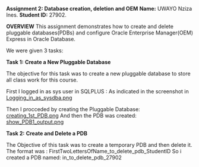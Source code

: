 **Assignment 2: Database creation, deletion and OEM**
**Name:** UWAYO Nziza Ines.
**Student ID:** 27902.

  **OVERVIEW**
This assignment demonstrates how to create and delete pluggable databases(PDBs) and configure Oracle Enterprise Manager(OEM) Express in Oracle Database.

We were given 3 tasks:

  **Task 1:** **Create a New Pluggable Database**

The objective for this task was to create a new pluggable database to store all class work for this course.

First I logged in as sys user in SQLPLUS : 
As indicated in the screenshot in [Logging_in_as_sysdba.png](screenshots/Logging_in_as_sysdba.png)

Then I procceded by creating the Pluggable Database: [creating_1st_PDB.png](screenshots/creating_1st_PDB.png)
And then the PDB  was created: [show_PDB1_output.png](screenshots/show_PDB1_output.png)

  **Task 2:** **Create and Delete a PDB**

The Objective of this task was to create a temporary PDB and then delete it.
The format was :  FirstTwoLettersOfName_to_delete_pdb_StudentID
So i created a PDB named: in_to_delete_pdb_27902
